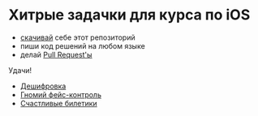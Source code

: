 # Хитрые задачки для курса по iOS

- [скачивай](https://git-scm.com/book/ru/v1/Основы-Git-Создание-Git-репозитория#Клонирование-существующего-репозитория) себе этот репозиторий
- пиши код решений на любом языке
- делай [Pull Request'ы](https://help.github.com/en/github/collaborating-with-issues-and-pull-requests/about-pull-requests)

Удачи!

- [Дешифровка](Caesar/Caesar.md)
- [Гномий фейс-контроль](Gnomes/Gnomes.md)
- [Счастливые билетики](Tickets/Tickets.md)
